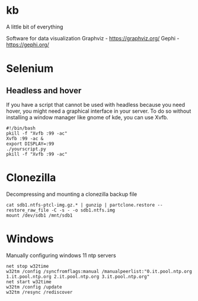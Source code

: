 # kb
A little bit of everything

Software for data visualization
Graphviz - https://graphviz.org/
Gephi - https://gephi.org/

# Selenium

## Headless and hover

If you have a script that cannot be used with headless because you need hover, you might need a graphical interface in your server. To do so without installing a window manager like gnome of kde, you can use Xvfb.

```shellscript
#!/bin/bash
pkill -f "Xvfb :99 -ac"
Xvfb :99 -ac &
export DISPLAY=:99
./yourscript.py
pkill -f "Xvfb :99 -ac"
```

# Clonezilla

Decompressing and mounting a clonezilla backup file

```
cat sdb1.ntfs-ptcl-img.gz.* | gunzip | partclone.restore --restore_raw_file -C -s - -o sdb1.ntfs.img
mount /dev/sdb1 /mnt/sdb1
```

# Windows

Manually configuring windows 11 ntp servers

```
net stop w32time
w32tm /config /syncfromflags:manual /manualpeerlist:"0.it.pool.ntp.org 1.it.pool.ntp.org 2.it.pool.ntp.org 3.it.pool.ntp.org"
net start w32time
w32tm /config /update
w32tm /resync /rediscover
```
